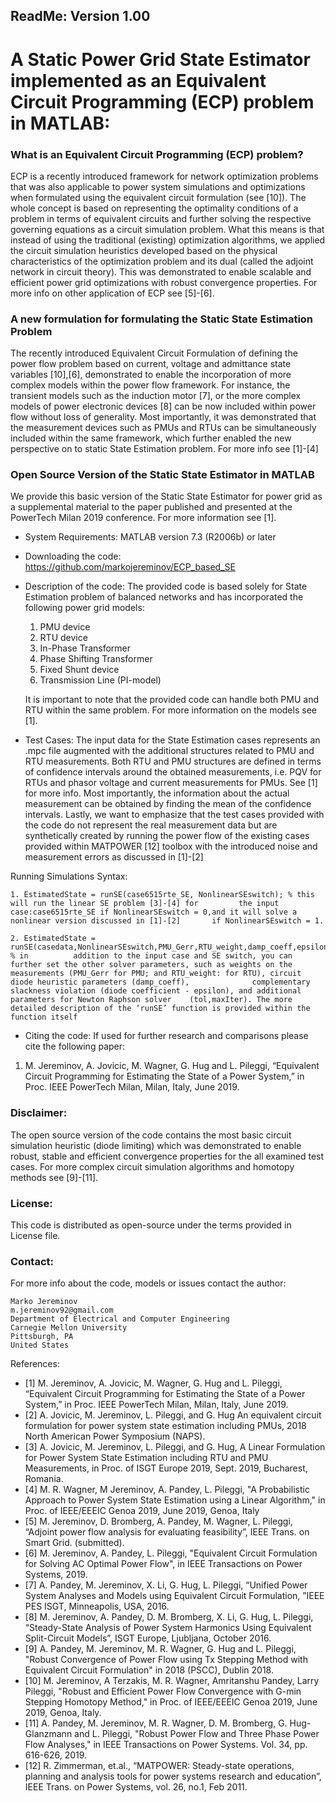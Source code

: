 
## ReadMe: Version 1.00

# A Static Power Grid State Estimator implemented as an Equivalent Circuit Programming (ECP) problem in MATLAB:


### What is an Equivalent Circuit Programming (ECP) problem?

ECP is a recently introduced framework for network optimization problems that was also applicable to power system simulations and optimizations when formulated using the equivalent circuit formulation (see [10]). The whole concept is based on representing the optimality conditions of a problem in terms of equivalent circuits and further solving the respective governing equations as a circuit simulation problem. What this means is that instead of using the traditional (existing) optimization algorithms, we applied the circuit simulation heuristics developed based on the physical characteristics of the optimization problem and its dual (called the adjoint network in circuit theory). This was demonstrated to enable scalable and efficient power grid optimizations with robust convergence properties. For more info on other application of ECP see [5]-[6].


### A new formulation for formulating the Static State Estimation Problem

The recently introduced Equivalent Circuit Formulation of defining the power flow problem based on current, voltage and admittance state variables [10],[6], demonstrated to enable the incorporation of more complex models within the power flow framework. For instance, the transient models such as the induction motor [7], or the more complex models of power electronic devices [8] can be now included within power flow without loss of generality. Most importantly, it was demonstrated that the measurement devices such as PMUs and RTUs can be simultaneously included within the same framework, which further enabled the new perspective on to static State Estimation problem. For more info see [1]-[4]


### Open Source Version of the Static State Estimator in MATLAB

We provide this basic version of the Static State Estimator for power grid as a supplemental material to the paper published and presented at the PowerTech Milan 2019 conference. For more information see [1].


 - System Requirements:
MATLAB version 7.3 (R2006b) or later

 - Downloading the code:
https://github.com/markojereminov/ECP_based_SE

 - Description of the code:
The provided code is based solely for State Estimation problem of balanced networks and has incorporated the 	following power grid models:
    1. PMU device
    2. RTU device
    3. In-Phase Transformer
    4. Phase Shifting Transformer
    5. Fixed Shunt device
    6. Transmission Line (PI-model)
    
    It is important to note that the provided code can handle both PMU and RTU within the same problem. For more 	information on the models see [1]. 

 - Test Cases: The input data for the State Estimation cases represents an .mpc file augmented with the 	additional structures related to PMU and RTU measurements. Both RTU and PMU structures are defined in terms 	of confidence intervals around the obtained measurements, i.e. PQV for RTUs and phasor voltage and current 	measurements for PMUs. See [1] for more info. Most importantly, the information about the actual measurement can be 	obtained by finding the mean of the confidence intervals. Lastly, we want to  emphasize that the test cases provided 	with the code do not represent the real measurement data but are synthetically created by running the power flow of the existing cases provided within MATPOWER [12] toolbox with the introduced noise and measurement 	errors as discussed in [1]-[2]


Running Simulations Syntax:

	1. EstimatedState = runSE(case6515rte_SE, NonlinearSEswitch); % this will run the linear SE problem [3]-[4] for  		the input case:case6515rte_SE if NonlinearSEswitch = 0,and it will solve a nonlinear version discussed in [1]-[2] 		if NonlinearSEswitch = 1.

	2. EstimatedState = runSE(casedata,NonlinearSEswitch,PMU_Gerr,RTU_weight,damp_coeff,epsilon,tol,maxIter); % in 			addition to the input case and SE switch, you can further set the other solver parameters, such as weights on the 		measurements (PMU_Gerr for PMU; and RTU_weight: for RTU), circuit diode heuristic parameters (damp_coeff), 				complementary slackness violation (diode coefficient - epsilon), and additional parameters for Newton Raphson solver 	(tol,maxIter). The more detailed description of the ‘runSE’ function is provided within the function itself 


 - Citing the code: If used for further research and comparisons please cite the following paper:
1. M. Jereminov, A. Jovicic, M. Wagner, G. Hug and L. Pileggi, “Equivalent Circuit Programming for Estimating the State of a Power System,” in Proc. IEEE PowerTech Milan, Milan, Italy, June 2019. 

### Disclaimer: 
The open source version of the code contains the most basic circuit simulation heuristic (diode limiting) which was demonstrated to enable robust, stable and efficient convergence properties for the all examined test cases. For more complex circuit simulation algorithms and homotopy methods see [9]-[11].

### License: 
This code is distributed as open-source under the terms provided in License file.

### Contact:
For more info about the code, models or issues contact the author:

    Marko Jereminov
    m.jereminov92@gmail.com
    Department of Electrical and Computer Engineering
    Carnegie Mellon University 
    Pittsburgh, PA 
    United States

References: 
 - [1] M. Jereminov, A. Jovicic, M. Wagner, G. Hug and L. Pileggi, “Equivalent Circuit Programming for Estimating the State of a Power System,” in Proc. IEEE PowerTech Milan, Milan, Italy, June 2019. 
 - [2] A. Jovicic, M. Jereminov, L. Pileggi, and G. Hug An equivalent circuit formulation for power system state estimation including PMUs, 2018 North American Power Symposium (NAPS).
 - [3]  A. Jovicic, M. Jereminov, L. Pileggi, and G. Hug, A Linear Formulation for Power System State Estimation including RTU and PMU Measurements, in Proc. of ISGT Europe 2019, Sept. 2019, Bucharest, Romania.
 - [4] M. R. Wagner, M Jereminov, A. Pandey, L. Pileggi, "A Probabilistic Approach to Power System State Estimation using a Linear Algorithm," in Proc. of IEEE/EEEIC Genoa 2019, June 2019, Genoa, Italy
 - [5] M. Jereminov, D. Bromberg, A. Pandey, M. Wagner, L. Pileggi, “Adjoint power flow analysis for evaluating feasibility”, IEEE Trans. on Smart Grid. (submitted).
 - [6] M. Jereminov, A. Pandey, L. Pileggi, "Equivalent Circuit Formulation for Solving AC Optimal Power Flow", in IEEE Transactions on Power Systems, 2019.
 - [7] A. Pandey, M. Jereminov, X. Li, G. Hug, L. Pileggi, “Unified Power System Analyses and Models using Equivalent Circuit Formulation, ”IEEE PES ISGT, Minneapolis, USA, 2016.
 - [8] M. Jereminov, A. Pandey, D. M. Bromberg, X. Li, G. Hug, L. Pileggi, “Steady-State Analysis of Power System Harmonics Using Equivalent Split-Circuit Models”, ISGT Europe, Ljubljana, October 2016.
 - [9] A. Pandey, M. Jereminov, M. R. Wagner, G. Hug and L. Pileggi, "Robust Convergence of Power Flow using Tx Stepping Method with Equivalent Circuit Formulation" in 2018 (PSCC), Dublin 2018.
 - [10] M. Jereminov, A Terzakis, M. R. Wagner, Amritanshu Pandey, Larry Pileggi, "Robust and Efficient Power Flow Convergence with G-min Stepping Homotopy Method," in Proc. of IEEE/EEEIC Genoa 2019, June 2019, Genoa, Italy.
 - [11] A. Pandey, M. Jereminov, M. R. Wagner, D. M. Bromberg, G. Hug- Glanzmann and L. Pileggi, "Robust Power Flow and Three Phase Power Flow Analyses," in IEEE Transactions on Power Systems. Vol. 34, pp. 616-626, 2019.
 - [12] R. Zimmerman, et.al., “MATPOWER: Steady-state operations, planning and analysis tools for power systems research and education”, IEEE Trans. on Power Systems, vol. 26, no.1, Feb 2011.
